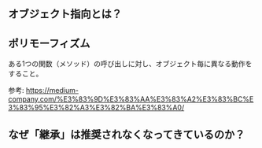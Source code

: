 ## オブジェクト指向とは？

## ポリモーフィズム

ある1つの関数（メソッド）の呼び出しに対し、オブジェクト毎に異なる動作をすること。

参考: https://medium-company.com/%E3%83%9D%E3%83%AA%E3%83%A2%E3%83%BC%E3%83%95%E3%82%A3%E3%82%BA%E3%83%A0/

## なぜ「継承」は推奨されなくなってきているのか？
